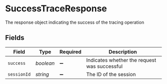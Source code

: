 # SuccessTraceResponse

The response object indicating the success of the tracing operation


## Fields

| Field                                        | Type                                         | Required                                     | Description                                  |
| -------------------------------------------- | -------------------------------------------- | -------------------------------------------- | -------------------------------------------- |
| `success`                                    | *boolean*                                    | :heavy_minus_sign:                           | Indicates whether the request was successful |
| `sessionId`                                  | *string*                                     | :heavy_minus_sign:                           | The ID of the session                        |